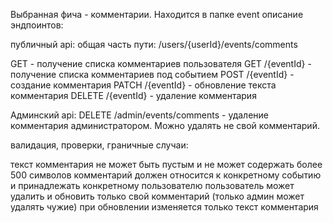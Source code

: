 Выбранная фича - комментарии.
Находится в папке event
описание эндпоинтов:

публичный api:
общая часть пути: /users/{userId}/events/comments

GET - получение списка комментариев пользователя
GET /{eventId} - получение списка комментариев под событием
POST /{eventId} - создание комментария
PATCH /{eventId} - обновление текста комментария
DELETE /{eventId} - удаление комментария

Админский api:
DELETE /admin/events/comments - удаление комментария администратором. Можно удалять не свой комментарий.

валидация, проверки, граничные случаи:

текст комментария не может быть пустым и не может содержать более 500 символов
комментарий должен относится к конкретному событию и принадлежать конкретному пользователю
пользователь может удалить  и обновить только свой комментарий (только админ может удалять чужие)
при обновлении изменяется только текст комментария

